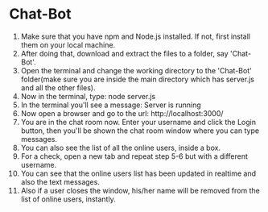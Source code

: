 # Chat-Bot

1) Make sure that you have npm and Node.js installed. If not, first install them on your local machine.
2) After doing that, download and extract the files to a folder, say 'Chat-Bot'.
3) Open the terminal and change the working directory to the 'Chat-Bot' folder(make sure you are inside the main directory which has server.js and all the other files).
4) Now in the terminal, type: node server.js
5) In the terminal you'll see a message: Server is running
5) Now open a browser and go to the url: http://localhost:3000/
6) You are in the chat room now. Enter your username and click the Login button, then you'll be shown the chat room window where you can type messages.
7) You can also see the list of all the online users, inside a box.
8) For a check, open a new tab and repeat step 5-6 but with a different username.
9) You can see that the online users list has been updated in realtime and also the text messages.
10) Also if a user closes the window, his/her name will be removed from the list of online users, instantly.

